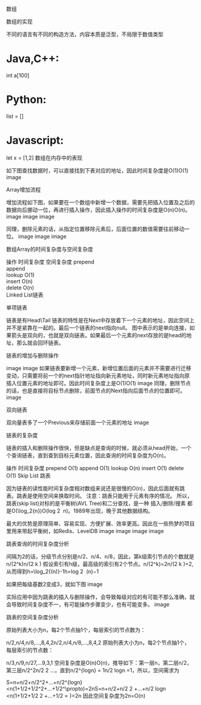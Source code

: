 数组

数组的实现

不同的语言有不同的构造方法，内容本质是泛型，不局限于数值类型

# Java,C++:
int a[100]

# Python:
list = []

# Javascript:
let x = [1,2]
数组在内存中的表现

如下图查找数据时，可以直接找到下表对应的地址，因此时间复杂度是O(1)O(1) image

Array增加流程

增加流程如下图，如果要在一个数组中新增一个数据，需要先把插入位置及之后的数据向后挪动一位，再进行插入操作，因此插入操作的时间复杂度是O(n)O(n)。 image image image

同理，删除元素的话，从指定位置移除元素后，后面位置的数值需要往前移动一位。
image image image

数组Array的时间复杂度与空间复杂度

操作	时间复杂度	空间复杂度
prepend		
append		
lookup	O(1)	
insert	O(n)	
delete	O(n)	
Linked List链表

单项链表

链表是有Head\Tail
链表的特性是在Next中存放着下一个元素的地址，因此空间上并不是紧靠在一起的。最后一个链表的next指向null。
图中表示的是单向连接，如果箭头是双向的，也就是双向链表。如果最后一个元素的next存放的是head的地址，那么就会回环链表。

链表的增加与删除操作

image image 如果链表要新增一个元素，新增位置后面的元素并不需要进行迁移变动，只需要将前一个的next指针地址指向新元素地址，同时新元素地址指向原插入位置元素的地址即可。因此时间复杂度上是O(1)O(1) image 同理，删除节点的话，也是直接将目标节点删除，前面节点的Next指向后面节点的位置即可。 image

双向链表

双向量表多了一个Previous来存储前面一个元素的地址 image

链表的复杂度

链表的插入和删除操作很快，但是缺点是查询的时候，就必须从head开始，一个个查询链表，直到查到目标元素位置，因此查询的时间复杂度为O(n)。

操作	时间复杂度
prepend	O(1)
append	O(1)
lookup	O(n)
insert	O(1)
delete	O(1)
Skip List 跳表

因为链表的读性能时间复杂度相对数组来说还是很慢的O(n)，因此后面就有跳表。跳表是使用空间来换取时间。
注意：跳表只能用于元素有序的情况。
所以，跳表(skip list)对标的是平衡树(AVL Tree)和二分查找，是一种 插入/删除/搜素 都是O(\log_2{n})O(log 
2
​	 n)。1989年出现，晚于其他数据结构。

最大的优势是原理简单、容易实现、方便扩展、效率更高。因此在一些热梦的项目里用来带起平衡树，如Redis、LevelDB image image image image

跳表查询的时间复杂度分析

间隔为2的话，分级节点分别是n/2、n/4、n/8，因此，第k级索引节点的个数就是n/(2^k)n/(2 
k
 )
假设索引有h级，最高级的索引有2个节点。n/(2^k)=2n/(2 
k
 )=2,从而得到h=\log_2{(n)}-1h=log 
2
​	 (n)−1

如果把每级基数2变成3，就如下图 image

实际应用中因为跳表的插入与删除操作，会导致每级对应的有可能不那么准确，就会导致时间复杂度不一，有可能操作步骤变少，也有可能变多。 image

跳表的空间复杂度分析

原始列表大小为n，每2个节点抽1个，每层索引的节点数为：

n/2,n/4,n/8,...,8,4,2n/2,n/4,n/8,...,8,4,2
原始列表大小为n，每2个节点抽1个，每层索引的节点数：

n/3,n/9,n/27,...9,3,1
空间复杂度是O(n)O(n)，推导如下：第一层n，第二层n/2，第三层n/2^2n/2 
2
 ...，直到n/2^{logn} = 1n/2 
logn
 =1，所以，空间需求为

S=n+n/2+n/2^2+...+n/2^{logn}<n(1+1/2+1/2^2+...+1/2^\propto)=2nS=n+n/2+n/2 
2
 +...+n/2 
logn
 <n(1+1/2+1/2 
2
 +...+1/2 
∝
 )=2n
因此空间复杂度为2n=O(n)
